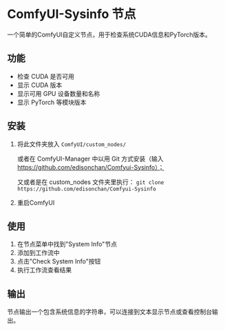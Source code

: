 # ComfyUI-Sysinfo 节点

一个简单的ComfyUI自定义节点，用于检查系统CUDA信息和PyTorch版本。

## 功能

- 检查 CUDA 是否可用
- 显示 CUDA 版本
- 显示可用 GPU 设备数量和名称
- 显示 PyTorch 等模块版本

## 安装

1. 将此文件夹放入 `ComfyUI/custom_nodes/`
  
   或者在 ComfyUI-Manager 中以用 Git 方式安装（输入 https://github.com/edisonchan/Comfyui-Sysinfo）；

   又或者是在 custom_nodes 文件夹里执行：
   ```git clone https://github.com/edisonchan/Comfyui-Sysinfo```

2. 重启ComfyUI

## 使用

1. 在节点菜单中找到"System Info"节点
2. 添加到工作流中
3. 点击"Check System Info"按钮
4. 执行工作流查看结果

## 输出

节点输出一个包含系统信息的字符串，可以连接到文本显示节点或查看控制台输出。

